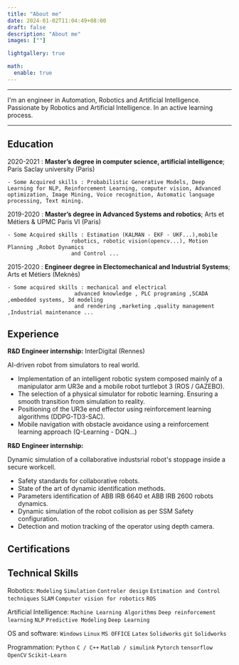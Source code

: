 ```yaml
---
title: "About me"
date: 2024-01-02T11:04:49+08:00
draft: false
description: "About me"
images: [""]

lightgallery: true

math:
  enable: true
---
```



-------------------     ----------------------------
I'm an engineer in Automation, Robotics and Artificial Intelligence. Passionate by Robotics and Artificial Intelligence. In an active learning process.
-------------------     ----------------------------

Education
---------

2020-2021
:   **Master’s degree in computer science, artificial intelligence**;  Paris Saclay university (Paris)

    - Some Acquired skills : Probabilistic Generative Models, Deep Learning for NLP, Reinforcement Learning, computer vision, Advanced optimization, Image Mining, Voice recognition, Automatic language processing, Text mining.

2019-2020
:   **Master’s degree in Advanced Systems and robotics**; Arts et Métiers & UPMC Paris VI (Paris)

    - Some Acquired skills : Estimation (KALMAN - EKF - UKF...),mobile
                        robotics, robotic vision(opencv...), Motion Planning ,Robot Dynamics
                        and Control ...

2015-2020
:   **Engineer degree in Electomechanical and Industrial Systems**; Arts et Métiers (Meknès)

    - Some acquired skills : mechanical and electrical
                         advanced knowledge , PLC programing ,SCADA ,embedded systems, 3d modeling
                         and rendering ,marketing ,quality management ,Industrial maintenance ...

Experience
----------

**R&D Engineer internship:**  InterDigital (Rennes)

AI-driven robot from simulators to real world.

*  Implementation of an intelligent robotic system composed mainly of a manipulator arm UR3e and a mobile robot turtlebot 3 (ROS / GAZEBO).
* The selection of a physical simulator for robotic learning. Ensuring a smooth transition from simulation to reality.
* Positioning of the UR3e end effector using reinforcement learning algorithms (DDPG-TD3-SAC).
* Mobile navigation with obstacle avoidance using a reinforcement learning approach (Q-Learning - DQN...)

**R&D Engineer internship:**

Dynamic simulation of a collaborative industsrial robot's stoppage inside a secure workcell.

*  Safety standards for collaborative robots.
*  State of the art of dynamic identification methods.
*  Parameters identification of ABB IRB 6640 et ABB IRB 2600 robots dynamics.
*  Dynamic simulation of the robot collision as per SSM Safety configuration.
*  Detection and motion tracking of the operator using depth camera.

## Certifications


## Technical Skills

Robotics: `Modeling` `Simulation` `Controler design` `Estimation and Control techniques`
 `SLAM` `Computer vision for robotics` `ROS`

Artificial Intelligence: `Machine Learning Algorithms` `Deep reinforcement learning` `NLP`
`Predictive Modeling` `Deep Learning`

OS and software: `Windows` `Linux` `MS OFFICE` `Latex` `Solidworks` `git` `Solidworks`

Programmation: `Python` `C / C++` `Matlab / simulink` `Pytorch` `tensorflow` `OpenCV` `Scikit-Learn`
